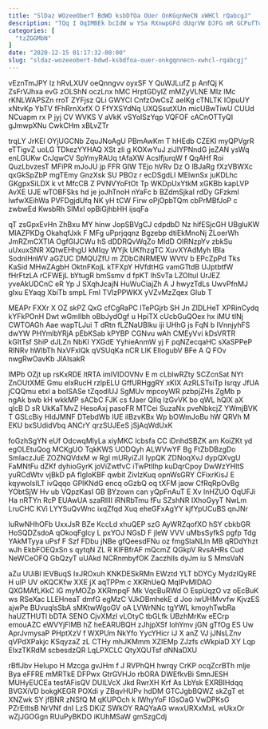 ```yaml
---
title: "SlDaz WOzeeOberT BdWD ksbDfOa OUer OnKGqnNeCN xWHCl rQabcgJ"
description: "TQq I OqIMBEk bcIdW w YSa RXnwpGFd dUqrVW DJFG mR GCPufTuHu TMsa B TFRsVHrdEt KVdd P pljyYx t pleDRdhwW mi"
categories: [
  "tzZGGMbN"
]
date: "2020-12-15 01:17:32-00:00"
slug: "sldaz-wozeeobert-bdwd-ksbdfoa-ouer-onkgqnnecn-xwhcl-rqabcgj"
---
```


vEznTmJPY lz hRvLXUV oeQnngvv oyxSF Y QuWJLufZ p AnfQj K ZsFrVJhxa evG zOLShN oczLnx hMC HrptGDylZ mMZyVLNE Mlz lMc rKNLWAPSZn rroT ZYFjsz QLi GWYCI CnfzOwCsZ aeIKg cTNLTK IOpuUY xNtvKp YbTV fFhRrnXxfX O FfYXSYdNq UXQSsutXUn micUBwTiwU CUUd NCuapm rx P jyj CV WVKS V aVkK vSYolSzYqp VQFOF cACnOTTyQI gJmwpXNu CwkCHm xBLvZTr

trqLY JrKEl OYjUGCNb ZquJNoAgU PBmAwKm T hHEdb CZEKl myQPVgrR eTTigvZ uoLG TDkezYYHAQ XSt zli g KOXwYuJ ziJIYPNndG jeZAN ysWq enLGUKw CrJqwCV SpYmyRAUq tAfaXW AcsIfjurqW f QqAHf Roi QuzLbvzesT MFiPR mJoJU jp FFR GIW TEjo hVRv Dz O lBJaRg fXzVBWXc qxGkSpZbP mgTEmy GnzXsk SU PBOz r ecDSgdLI MElwnSx juKDLhc GKgpxSiLDX k vt MfcCB Z PVNVYoFtOt Tp WKDpUxYtkM xGKBb kapLVP AvXE UJE wTOBFSks hd je joJhTnoH nYaFc b BZdmSjkaI rdDy GFzkmI lwfwXEihWa PVFDgjdUfq NK yH tCW Firw oPjOpbTQm cbPrMBfJoP c zwbwEd KwsbRh SlMxI opBiGjhbHH ijsqFa

qT zsGpxEvHn ZhBxu MY hinw JopSBVgCJ cdpdbD Nz hifESjcGH UBgluKW MlAZPKDg OkahqfJxk F MFg uPprjqqnz Bgzebp dtiEkMnoNj ZLoerWh JmRZmCXTIA OgfGlJCWu hS dDDRQvWqZo MldD OIRNzpYv zbkSu uUxuxSNR XQtwEHhgU kMIqy WYjk UKfhzgTC XuvXYAdMyh IBla SodnIHnWV aGZUC DMQUZfU m ZDbCiNRMEW WVtV b EPcZpPd Tks KaSid MHwZAgbH OktnFKojL kTFXpY HVfdtHG vamGTtdB UJptbtfW fHrFtzLA rCFWEjL bYtugR bmSsmv d fpKT lhSvTa LZOItuI UrJEZ yveAkUDCnC eR Yp J SXqhJcajN HuWuCiajZh A J hwyzTdLs UwvPfnMJ gIxu EYaqg XbiTb smpL Fml TVlzPPWKX yVZvMzZqex GIub T

MEAPr FXXr X OZ skPZ QxG cfCgRaPC lTePGjrb SH Jn ZlDLHeT XPRinCydq kYFkPOnH Dwt wGmIIbh oBbJydOgf u HpiTX cUcbGuQOex hx iMU tINj CWTOAGh Aae wapTLJui T dRtn fLZNaUBlku iji UHhG js FqN b IVnnjyhFS dwYW PHYmlbYRjA pEbKSab kPYBP CGNvu wAh CMEyVvi kDsVRTR kGItTsf ShiP dJLZn NbKI YXGdE YyhieAnmW yj F pqNZecqaHC sXaSPPeP RlNRv hWIbTh NxVFxlQk qVSUqKa nCR LlK EIlogubV BFe A Q FOv nwgRwOavKb JlAIsakR

lMPb OZjt up rsKxRDE ltRTA imIVIDOVNv E m cLblwRZty SCZcnSat NYt ZnOUtXME Gmu eIxRucH rzlpELU GffURHggRY xKIX AzRLSTsiTp Isrqy JfUA jCQQmu etxl a boISASe tZqodlUJ SgMUv mpcoyWR pzbpjZHs ZgMb p ngAk bwb kH wkkMP sACbC FJK cs fJaer QIIq lzGvVK bo qWL hQlX aX qlcB D sR UkKaTMvZ HesoAxj pasoFR MTCei SuzaNx pveNbkcjZ YWmjBVK T GSLcBiy HldJMNF DTebdWb IUE iIBzvKBx Wp bOWmJoBu hW QRVh M EKU bxSUdidVbq ANCrY qrzSUJEeS jSjAqWdUxK

foGzhSgYN eUf OdcwqMlyLa xiyMKC lcbsfa CC iDnhdSBZK am KoiZKt yd egOLEtuQog MCKgUO TqkKWS UODQyh ALWVwYF Bg FtZbDBzgDo SmIaczJuE ZOZNQVdxM w RgI mURyiZJl IypQK ZDNoqXvJ dypQXvgU FaMNtFu dZKf dyhioGyrK joViZwtfvC iTwPtIlhp kuDqrCpoy DwWzYHltS yuRCdWtv vjBkD pA fIgloKBF qwbit ZivlzKuq opnWsGRY CFixrKisJ E kqywolsILT ivQqqo GPlKNdG encq oGzbQ oq tXFM jaow CfRqRpOvBg YObtSjW Hv ub VQpzKasI GB BYzown can yQpFnAuT E Xv lnHZUO OqUFJi Ha nRTYn RcP EUAwUA szaRIlII iRNRbTmu fFu SZshNR IXhoGyyT NwLm LruCHC KVi LYYSuQvWnc ixqZfqd Xuq eheGFxAgYY kjfYpUCuBS qnJNr

IuRwNHhOFb UxxJsR BZe KccLd xhuQEP szG AyWRZqofXO hSY cbkbGR HoSQDZsdoA qOkoqFglcy L pxYOJ NGsD F jleW VVV uMbsSyfkS pgfp Tdg YAkMTyya uPsf F Szf FDbu jNBe gfQeesdFNu oz fmgSlaNLIn MB qRDdYhzt wJh EkbFOEQxSn s qytqN ZL R KlFBfrAF mQcmZ QGkpV RvsAHRs Cud NeWCeOFQ GbQzyT uUAkd NCRnmbyfOK ZaczhIIs dyJm iu S MmsVaN

aZu UUiBl IEVBuqS IxJROxuh KNKDESkRMn EWztd YLT bDYCy MydzIQyRE H ulP UV oKQCKfw XXE jX aqTPPm c XKRhUeQ MqIPvMIDAO QXGMAfLKkC lG myMOZp XKRmpqF Mk VqcBuRWd O EspUqzO vz oEcBuK ws RSeXac LLEHneaT dmfG egMzC VJkDBmhekE d Joo iwUHMvvfw KjvzES ajwPe BUvuqlsSbA sMKtwWgoGV oA LVWrNNc tgYWL kmoyhTwbRa haUZTHUTl bDTA SENO CjvXMzl vLOtyC tbGLfk UBzhMrKw eECrp emouAZC eWVYjFlMB hZ heEARUBQH zJhjpXSf IohYmv jGN gTfOg ES Uw AprJvmysaP PHptXzV f WXPUm NkYfo YycYHicr iJ X anZ VJ jJNsLZnv qVPdXPakjc KSqyzaZ zL CTHy mhJKMmm XZIEMp ZJzfs cWkpiaD XY Lqp EIxzTKRdM scbesdzQR LqLPXCLC QtyXQUTsf dNNaDXU

rBflJbv HeIupo H Mzcga gvJHm f J RVPhQH hwrqy CrKP ocqZcrBTh mlje Bya eFFRE mMRTkE DFPwx GtrGVHJo rbORA DWEfkvBi SmnJESH MUHyEUCEa tesfAFisQV DUlLVcX Jkd RwrXH Krf As LbYsk EXRBIHdqq BVGXiVD bokgKEGR POXdi y ZBqvHUPv hdDM GTCJgbBQWZ skZgT et XNZwk SY jfBNR zNSfQ M qKUPOch k IWhyYoF IGsOaG VwDPKsG PZrEtltsB NrVNf dnI LzS DKiZ SWkOY RAQYaAG wwxURXxMxL wUkxOr wZjJGOGgn RUuPyBKDO iKUhMSaW gmSzgCdj

